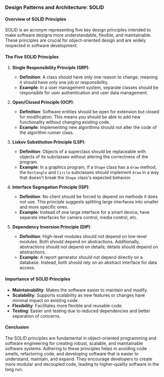 ### Design Patterns and Architecture: SOLID

#### Overview of SOLID Principles

SOLID is an acronym representing five key design principles intended to make software designs more understandable, flexible, and maintainable. These principles are crucial for object-oriented design and are widely respected in software development.

#### The Five SOLID Principles

1. **Single Responsibility Principle (SRP)**:
   - **Definition**: A class should have only one reason to change, meaning it should have only one job or responsibility.
   - **Example**: In a user management system, separate classes should be responsible for user authentication and user data management.

2. **Open/Closed Principle (OCP)**:
   - **Definition**: Software entities should be open for extension but closed for modification. This means you should be able to add new functionality without changing existing code.
   - **Example**: Implementing new algorithms should not alter the code of the algorithm runner class.

3. **Liskov Substitution Principle (LSP)**:
   - **Definition**: Objects of a superclass should be replaceable with objects of its subclasses without altering the correctness of the program.
   - **Example**: In a graphics program, if a `Shape` class has a `draw` method, the `Rectangle` and `Circle` subclasses should implement `draw` in a way that doesn't break the `Shape` class's expected behavior.

4. **Interface Segregation Principle (ISP)**:
   - **Definition**: No client should be forced to depend on methods it does not use. This principle suggests splitting large interfaces into smaller and more specific ones.
   - **Example**: Instead of one large interface for a smart device, have separate interfaces for camera control, media control, etc.

5. **Dependency Inversion Principle (DIP)**:
   - **Definition**: High-level modules should not depend on low-level modules. Both should depend on abstractions. Additionally, abstractions should not depend on details; details should depend on abstractions.
   - **Example**: A report generator should not depend directly on a database. Instead, both should rely on an abstract interface for data access.

#### Importance of SOLID Principles

- **Maintainability**: Makes the software easier to maintain and modify.
- **Scalability**: Supports scalability as new features or changes have minimal impact on existing code.
- **Flexibility**: Facilitates more flexible and reusable code.
- **Testing**: Easier unit testing due to reduced dependencies and better separation of concerns.

#### Conclusion

The SOLID principles are fundamental in object-oriented programming and software engineering for creating robust, scalable, and maintainable software systems. Adhering to these principles helps in avoiding code smells, refactoring code, and developing software that is easier to understand, maintain, and expand. They encourage developers to create more modular and decoupled code, leading to higher-quality software in the long run.